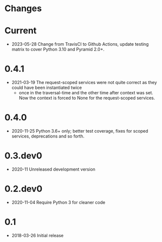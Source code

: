 Changes
=======

Current
=====

* 2023-05-28 Change from TravisCI to Github Actions, update testing matrix to cover Python 3.10 and Pyramid 2.0+.


0.4.1
=====

* 2021-03-19 The request-scoped services were not quite correct as they could have been instantiated twice
  - once in the traversal-time and the other time after context was set. Now the context is forced to None
  for the request-scoped services.

0.4.0
=====

* 2020-11-25 Python 3.6+ only; better test coverage, fixes for scoped services, deprecations and so forth.

0.3.dev0
========

* 2020-11 Unreleased development version


0.2.dev0
========

* 2020-11-04 Require Python 3 for cleaner code

0.1
===

* 2018-03-26 Initial release

